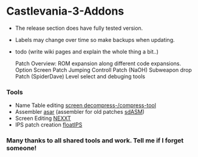 # Castlevania-3-Addons
 
  - The release section does have fully tested version. 
  - Labels may change over time so make backups when updating. 
  - todo (write wiki pages and explain the whole thing a bit..)

    Patch Overview:
    ROM expansion along different code expansions.
    Option Screen Patch
    Jumping Controll Patch (NaOH)
    Subweapon drop Patch (SpiderDave)
    Level select and debuging tools


### Tools
  - Name Table editing [screen decompress-/compress-tool](https://github.com/SpiderDave/NESCompress)
  - Assembler [asar](https://github.com/RPGHacker/asar) (assembler for old patches  [sdASM](https://github.com/SpiderDave/SpiderDaveAsm))
  - Screen Editing [NEXXT](https://frankengraphics.itch.io/nexxt)
  - IPS patch creation [floatIPS](https://github.com/bates64/flips)
  
   
### Many thanks to all shared tools and work. Tell me if I forget someone!
  